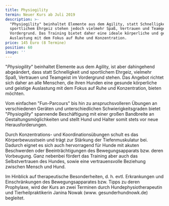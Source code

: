 ```yaml
---
title: Physiogility
termin: Neuer Kurs ab Juli 2019
description: >-
  "Physiogility" beinhaltet Elemente aus dem Agility, statt Schnelligkeit und
  sportlichem Ehrgeiz stehen jedoch vielmehr Spaß, Vertrauen und Teamgeist im
  Vordergrund. Das Training bietet daher eine ideale körperliche und geistige
  Auslastung mit dem Fokus auf Ruhe und Konzentration. 
price: 145 Euro (8 Termine)
position: 60
image: ''
---
```

"_Physiogility_" beinhaltet Elemente aus dem Agility, ist aber dahingehend abgeändert, dass statt Schnelligkeit und sportlichem Ehrgeiz, vielmehr Spaß, Vertrauen und Teamgeist im Vordergrund stehen. Das Angebot richtet sich daher an alle Menschen, die ihren Hunden eine gesunde körperliche und geistige Auslastung mit dem Fokus auf Ruhe und Konzentration, bieten möchten. 

Vom einfachen "Fun-Parcours" bis hin zu anspruchsvolleren Übungen an verschiedenen Geräten und unterschiedlichen Schwierigkeitsgraden bietet "_Physiogility_" spannende Beschäftigung mit einer großen Bandbreite an Gestaltungsmöglichkeiten und stellt Hund und Halter somit stets vor neue Herausforderungen. 

Durch Konzentrations- und Koordinationsübungen schult es das Körperbewusstsein und trägt zur Stärkung der Tiefenmuskulatur bei.  Dadurch eignet es sich auch hervorragend für Hunde mit akuten Beschwerden oder Beeinträchtigungen des Bewegungsapparats bzw. deren Vorbeugung. Ganz nebenbei fördert das Training aber auch das Selbstvertrauen des Hundes, sowie eine vertrauensvolle Beziehung zwischen Mensch und Hund. 

Im Hinblick auf therapeutische Besonderheiten, d. h. evtl. Erkrankungen und Einschränkungen des Bewegungsapparates bzw. Tipps zu deren Prophylaxe, wird der Kurs an zwei Terminen durch Hundephysiotherapeutin und Tierheilpraktikerin Janina Nowak (www. gesunderhundnowk.de) begleitet.
